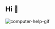 ## Hi 👋
![computer-help-gif](https://github.com/user-attachments/assets/835dab8b-919e-44e3-8ba8-7d2ee3e6ca58)

<!--
**StianHaSu/StianHaSu** is a ✨ _special_ ✨ repository because its `README.md` (this file) appears on your GitHub profile.

Here are some ideas to get you started:

- 🔭 I’m currently working on ...
- 🌱 I’m currently learning ...
- 👯 I’m looking to collaborate on ...
- 🤔 I’m looking for help with ...
- 💬 Ask me about ...
- 📫 How to reach me: ...
- 😄 Pronouns: ...
- ⚡ Fun fact: ...
-->
